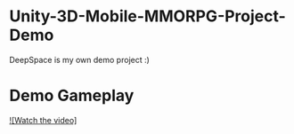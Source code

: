 # Unity-3D-Mobile-MMORPG-Project-Demo
DeepSpace is my own demo project :)

# Demo Gameplay

[![Watch the video]](https://www.youtube.com/embed/b3Yl31dKTBE)
